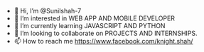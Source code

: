 - 👋 Hi, I’m @Sunilshah-7
- 👀 I’m interested in WEB APP AND MOBILE DEVELOPER
- 🌱 I’m currently learning JAVASCRIPT AND PYTHON
- 💞️ I’m looking to collaborate on PROJECTS AND INTERNSHIPS.
- 📫 How to reach me https://www.facebook.com/knight.shah/

<!---
Sunilshah-7/Sunilshah-7 is a ✨ special ✨ repository because its `README.md` (this file) appears on your GitHub profile.
You can click the Preview link to take a look at your changes.
--->
